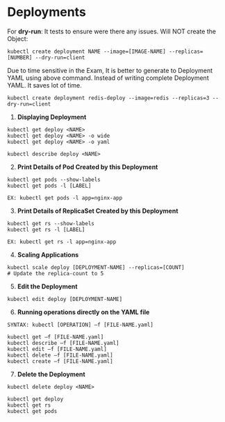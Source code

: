 # Deployments

For **dry-run**: It tests to ensure were there any issues. Will NOT create the Object:

```
kubectl create deployment NAME --image=[IMAGE-NAME] --replicas=[NUMBER] --dry-run=client
```

Due to time sensitive in the Exam, It is better to generate to Deployment YAML using above command.
Instead of writing complete Deployment YAML. It saves lot of time.

```shell
kubectl create deployment redis-deploy --image=redis --replicas=3 --dry-run=client
```

1. **Displaying Deployment**

```
kubectl get deploy <NAME>
kubectl get deploy <NAME> -o wide
kubectl get deploy <NAME> -o yaml

kubectl describe deploy <NAME>
```


2. **Print Details of Pod Created by this Deployment**

```
kubectl get pods --show-labels
kubectl get pods -l [LABEL]

EX: kubectl get pods -l app=nginx-app
```

3. **Print Details of ReplicaSet Created by this Deployment**

```
kubectl get rs --show-labels
kubectl get rs -l [LABEL]

EX: kubectl get rs -l app=nginx-app
```

4. **Scaling Applications**

```
kubectl scale deploy [DEPLOYMENT-NAME] --replicas=[COUNT]     
# Update the replica-count to 5
```

5. **Edit the Deployment**

```
kubectl edit deploy [DEPLOYMENT-NAME]
```

6. **Running operations directly on the YAML file**

```
SYNTAX: kubectl [OPERATION] –f [FILE-NAME.yaml]

kubectl get –f [FILE-NAME.yaml]
kubectl describe –f [FILE-NAME.yaml]
kubectl edit –f [FILE-NAME.yaml]
kubectl delete –f [FILE-NAME.yaml]
kubectl create –f [FILE-NAME.yaml]
```

7. **Delete the Deployment**

```
kubectl delete deploy <NAME>

kubectl get deploy
kubectl get rs
kubectl get pods
```